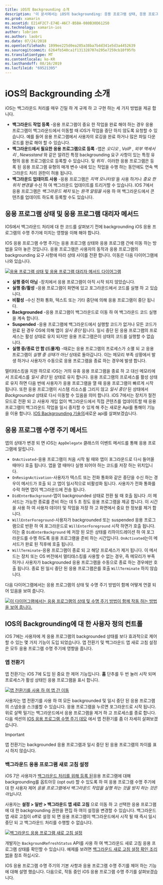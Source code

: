 ```yaml
---
title: iOS의 Backgrounding 소개
description: '이 문서에서는 iOS의 backgrounding: 응용 프로그램 상태, 응용 프로그램 수명 주기 방법 및 백그라운드 앱 새로 고침에 대해 설명 합니다.'
ms.prod: xamarin
ms.assetid: E214F2C7-E74E-46C7-B5BA-080B30D61250
ms.technology: xamarin-ios
author: lobrien
ms.author: laobri
ms.date: 07/24/2018
ms.openlocfilehash: 1899ee225d0ea285a38ba7b4d341e5d3a4452639
ms.sourcegitcommit: 6264fb540ca1f131328707e295e7259cb10f95fb
ms.translationtype: MT
ms.contentlocale: ko-KR
ms.lasthandoff: 08/16/2019
ms.locfileid: "69521395"
---
```

# <a name="introduction-to-backgrounding-in-ios"></a>iOS의 Backgrounding 소개

iOS는 백그라운드 처리를 매우 긴밀 하 게 규제 하 고 구현 하는 세 가지 방법을 제공 합니다.

- **백그라운드 작업 등록** -응용 프로그램이 중요 한 작업을 완료 해야 하는 경우 응용 프로그램이 백그라운드에서 이동할 때 iOS가 작업을 중단 하지 않도록 요청할 수 있습니다. 예를 들어 응용 프로그램에서 사용자의 로깅을 완료 하거나 많은 파일 다운로드를 완료 해야 할 수 있습니다.
- **백그라운드에서 필요한 응용 프로그램으로 등록** -앱은 *오디오* , *VoIP* , *외부 액세서리* , *Newsstand* 와 같은 알려진 특정 backgrounding 요구 사항이 있는 특정 유형의 응용 프로그램으로 등록할 수 있습니다. 및 *위치* . 이러한 응용 프로그램은 등록 된 응용 프로그램 유형의 매개 변수 내에 있는 작업을 수행 하는 동안에도 연속 백그라운드 처리 권한이 허용 됩니다.
- **백그라운드 업데이트 사용** -응용 프로그램은 *지역 모니터링* 을 사용 하거나 *중요 한 위치 변경을* 수신 하 여 백그라운드 업데이트를 트리거할 수 있습니다. IOS 7에서 응용 프로그램은 *백그라운드 페치* 또는 *원격 알림을* 사용 하 여 백그라운드에서 콘텐츠를 업데이트 하도록 등록할 수도 있습니다.


## <a name="application-states-and-application-delegate-methods"></a>응용 프로그램 상태 및 응용 프로그램 대리자 메서드

IOS에서 백그라운드 처리에 대 한 코드를 살펴보기 전에 backgrounding iOS 응용 프로그램의 수명 주기에 미치는 영향을 이해 해야 합니다.

IOS 응용 프로그램 수명 주기는 응용 프로그램 상태와 응용 프로그램 간에 이동 하는 방법을 모아 놓은 것입니다. 응용 프로그램은 사용자의 동작과 응용 프로그램의 backgrounding 요구 사항에 따라 상태 사이를 전환 합니다. 이동은 다음 다이어그램에 나와 있습니다.

 [![](introduction-to-backgrounding-in-ios-images/applicationlifecycle-.png "응용 프로그램 상태 및 응용 프로그램 대리자 메서드 다이어그램")](introduction-to-backgrounding-in-ios-images/applicationlifecycle-.png#lightbox)

- **실행 중이 아님** -장치에서 응용 프로그램이 아직 시작 되지 않았습니다.
- **실행 중/활성** -응용 프로그램이 화면에 있고 포그라운드에서 코드를 실행 하 고 있습니다.
- **비활성** -수신 전화 통화, 텍스트 또는 기타 중단에 의해 응용 프로그램이 중단 됩니다.
- **Backgrounded** -응용 프로그램이 백그라운드로 이동 하 여 백그라운드 코드 실행을 계속 합니다.
- **Suspended** -응용 프로그램에 백그라운드에서 실행할 코드가 없거나 모든 코드가 완료 된 경우 OS에 의해 앱이 *일시 중단* 됩니다. 일시 중단 된 응용 프로그램의 프로세스는 활성 상태로 유지 되지만 응용 프로그램은이 상태의 코드를 실행할 수 없습니다.
- **실행 중/종료 안 함 (드물게)** -때로는 응용 프로그램의 프로세스가 소멸 되 고 응용 프로그램이 *실행 중 상태가 아닌* 상태로 돌아갑니다. 이는 메모리 부족 상황에서 발생 하거나 사용자가 수동으로 응용 프로그램을 종료 하는 경우에 발생 합니다.


멀티태스킹을 지원 하므로 iOS는 거의 유휴 응용 프로그램을 종료 하 고 대신 메모리에서 프로세스를 *일시 중단* 된 상태로 유지 합니다. 응용 프로그램의 프로세스를 활성 상태로 유지 하면 다음 번에 사용자가 응용 프로그램을 열 때 응용 프로그램이 빠르게 시작 됩니다. 또한 응용 프로그램이 시스템 리소스를 그리지 않고 *일시 중단* 된 상태에서 *Backgrounded* 상태로 다시 이동할 수 있음을 의미 합니다. iOS 7에서는 장치가 절전 모드로 전환 되 고 사용자 개입 없이 백그라운드에서 직접 콘텐츠를 업데이트할 때 응용 프로그램이 백그라운드 작업을 일시 중지할 수 있게 해 주는 새로운 Api를 통해이 기능을 이용 합니다. [IOS Backgrounding 기술의](~/ios/app-fundamentals/backgrounding/ios-backgrounding-techniques/index.md)새로운 api를 살펴보겠습니다.

## <a name="application-lifecycle-methods"></a>응용 프로그램 수명 주기 메서드

앱의 상태가 변경 되 면 iOS는 `AppDelegate` 클래스의 이벤트 메서드를 통해 응용 프로그램에 알립니다.

- `OnActivated`-응용 프로그램이 처음 시작 될 때와 앱이 포그라운드로 다시 들어올 때마다 호출 됩니다. 앱을 열 때마다 실행 되어야 하는 코드를 저장 하는 위치입니다.
- `OnResignActivation`-사용자가 텍스트 또는 전화 통화와 같은 중단을 수신 하는 경우이 메서드가 호출 되 고 앱이 일시적으로 비활성화 됩니다. 사용자가 전화 통화를 수락 하면 앱이 백그라운드에 전송 됩니다.
- `DidEnterBackground`-앱이 backgrounded 상태로 전환 될 때 호출 됩니다 .이 메서드는 가능한 종료를 준비 하는 데 5 초 정도 응용 프로그램을 제공 합니다. 이 시간을 사용 하 여 사용자 데이터 및 작업을 저장 하 고 화면에서 중요 한 정보를 제거 합니다.
- `WillEnterForeground`-사용자가 backgrounded 또는 suspended 응용 프로그램으로 반환 하 여 포그라운드로 `WillEnterForeground` 시작 하면가 호출 됩니다. 이는 중 `DidEnterBackground` 에 저장 된 모든 상태를 리하이드레이션 하 여 포그라운드를 수행 하도록 응용 프로그램을 준비 하는 시간입니다.  `OnActivated`는이 메서드가 완료 된 직후에 호출 됩니다.
- `WillTerminate`-응용 프로그램이 종료 되 고 해당 프로세스가 제거 됩니다. 이 메서드는 장치 또는 OS 버전에서 멀티태스킹를 사용할 수 없는 경우, 즉 메모리가 부족 하거나 사용자가 backgrounded 응용 프로그램을 수동으로 종료 하는 경우에만 호출 됩니다. 종료 된 일시 중단 된 응용 프로그램은를 호출 `WillTerminate` 하지 않습니다.


다음 다이어그램에서는 응용 프로그램의 상태 및 수명 주기 방법이 함께 어떻게 연결 되어 있음을 보여 줍니다.

 [![](introduction-to-backgrounding-in-ios-images/image2.png "이 다이어그램에서는 응용 프로그램의 상태 및 수명 주기 방법이 함께 작동 하는 방법을 보여 줍니다.")](introduction-to-backgrounding-in-ios-images/image2.png#lightbox)

## <a name="user-controls-for-backgrounding-in-ios"></a>IOS의 Backgrounding에 대 한 사용자 정의 컨트롤

iOS 7에는 사용자에 게 응용 프로그램의 backgrounded 상태를 보다 효과적으로 제어할 수 있는 몇 가지 기능이 도입 되었습니다. 앱 전환기 및 백그라운드 앱 새로 고침 설정은 모두 응용 프로그램 수명 주기에 영향을 줍니다.

### <a name="app-switcher"></a>앱 전환기

앱 전환기는 iOS 7에 도입 된 중요 한 제어 기능입니다. **홈** 단추를 두 번 눌러 시작 되며 프로세스가 활성 상태인 응용 프로그램을 표시 합니다.

 [![](introduction-to-backgrounding-in-ios-images/app-switcher-.png "앱 전환기를 사용 하 여 앱 간 이동")](introduction-to-backgrounding-in-ios-images/app-switcher-.png#lightbox)

사용자는 앱 전환기를 사용 하 여 모든 backgrounded 및 일시 중단 된 응용 프로그램의 스냅숏을 스크롤할 수 있습니다. 응용 프로그램을 누르면 포그라운드로 시작 됩니다. 위로 살짝 밀기는 백그라운드에서 응용 프로그램을 제거 하 고 프로세스를 종료 합니다. 다음 섹션의 [IOS 응용 프로그램 수명 주기 데모](~/ios/app-fundamentals/backgrounding/application-lifecycle-demo.md) 에서 앱 전환기를 좀 더 자세히 살펴보겠습니다.

> [!IMPORTANT]
> 앱 전환기는 backgrounded 응용 프로그램과 일시 중단 된 응용 프로그램의 차이를 표시 하지 않습니다.



### <a name="background-app-refresh-settings"></a>백그라운드 응용 프로그램 새로 고침 설정

iOS 7은 사용자가 [백그라운드 처리를 위해 등록 된](~/ios/app-fundamentals/backgrounding/ios-backgrounding-techniques/registering-applications-to-run-in-background.md)응용 프로그램에 대해 backgrounding를 옵트아웃 (opt out) 할 수 있도록 하 여 응용 프로그램 수명 주기에 대 한 사용자 제어 *응용 프로그램에서 백그라운드 작업을 실행 하는 것을 방지 하는 것은 아닙니다*.

사용자는 **설정 > 일반 > 백그라운드 앱 새로 고침** 으로 이동 하 고 선택한 응용 프로그램에 대 한 backgrounding 권한을 편집 하 여이 설정을 변경할 수 있습니다. 백그라운드 앱 새로 고침이 off로 설정 되 면 응용 프로그램이 백그라운드에서 시작 될 때 즉시 일시 중단 되 고 백그라운드 처리를 수행할 수 없습니다.

 [![](introduction-to-backgrounding-in-ios-images/settings-.png "백그라운드 응용 프로그램 새로 고침 설정")](introduction-to-backgrounding-in-ios-images/settings-.png#lightbox)

개발자는 `BackgroundRefreshStatus` API를 사용 하 여 백그라운드 새로 고침 응용 프로그램 상태를 확인할 수 있습니다. 예제를 보려면 [백그라운드 새로 고침 설정 확인 조리법](https://github.com/xamarin/recipes/tree/master/Recipes/ios/multitasking/check_background_refresh_setting)을 참조 하십시오.

IOS 응용 프로그램 수명 주기의 기본 사항과 응용 프로그램 수명 주기를 제어 하는 기능에 대해 설명 했습니다. 다음으로, 작동 중인 iOS 응용 프로그램 수명 주기를 살펴보겠습니다.


